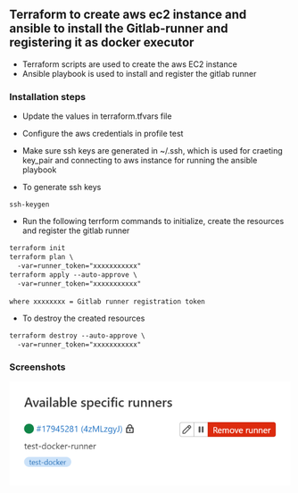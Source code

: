 ## Terraform to create aws ec2 instance and ansible to install the Gitlab-runner and registering it as docker executor

* Terraform scripts are used to create the aws EC2 instance
* Ansible playbook is used to install and register the gitlab runner

### Installation steps
* Update the values in terraform.tfvars file

* Configure the aws credentials in profile test

* Make sure ssh keys are generated in ~/.ssh, which is used for craeting key_pair and connecting to aws instance for running the ansible playbook

* To generate ssh keys
```
ssh-keygen
```

* Run the following terrform commands to initialize, create the resources and register the gitlab runner
```
terraform init
terraform plan \
  -var=runner_token="xxxxxxxxxxx"
terraform apply --auto-approve \
  -var=runner_token="xxxxxxxxxxx"

where xxxxxxxx = Gitlab runner registration token
```

* To destroy the created resources
```
terraform destroy --auto-approve \
  -var=runner_token="xxxxxxxxxxx"
```

### Screenshots
![Gitlab runner configured](/terraform/03-gitlab-runner-docker-aws-instance/gitlab-runner-docker.PNG)